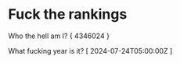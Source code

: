 # Fuck the rankings

Who the hell am I?
{ 4346024 }

What fucking year is it?
[ 2024-07-24T05:00:00Z ]
